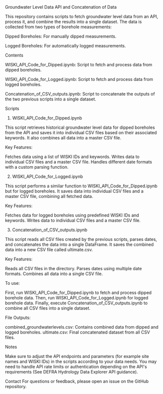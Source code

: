 Groundwater Level Data API and Concatenation of Data

This repository contains scripts to fetch groundwater level data from an API, process it, and combine the results into a single dataset. The data is collected from two types of borehole measurements:

Dipped Boreholes: For manually dipped measurements.

Logged Boreholes: For automatically logged measurements.

Contents

WISKI_API_Code_for_Dipped.ipynb: Script to fetch and process data from dipped boreholes.

WISKI_API_Code_for_Logged.ipynb: Script to fetch and process data from logged boreholes.

Concatenation_of_CSV_outputs.ipynb: Script to concatenate the outputs of the two previous scripts into a single dataset.

Scripts

1. WISKI_API_Code_for_Dipped.ipynb

This script retrieves historical groundwater level data for dipped boreholes from the API and saves it into individual CSV files based on their associated keywords. It also combines all data into a master CSV file.

Key Features:

Fetches data using a list of WISKI IDs and keywords.
Writes data to individual CSV files and a master CSV file.
Handles different date formats with a custom parsing function.

2. WISKI_API_Code_for_Logged.ipynb

This script performs a similar function to WISKI_API_Code_for_Dipped.ipynb but for logged boreholes. It saves data into individual CSV files and a master CSV file, combining all fetched data.

Key Features:

Fetches data for logged boreholes using predefined WISKI IDs and keywords.
Writes data to individual CSV files and a master CSV file.

3. Concatenation_of_CSV_outputs.ipynb

This script reads all CSV files created by the previous scripts, parses dates, and concatenates the data into a single DataFrame. It saves the combined data into a new CSV file called ultimate.csv.

Key Features:

Reads all CSV files in the directory.
Parses dates using multiple date formats.
Combines all data into a single CSV file.

To use:

First, run WISKI_API_Code_for_Dipped.ipynb to fetch and process dipped borehole data.
Then, run WISKI_API_Code_for_Logged.ipynb for logged borehole data.
Finally, execute Concatenation_of_CSV_outputs.ipynb to combine all CSV files into a single dataset.

File Outputs:

combined_groundwaterlevels.csv: Contains combined data from dipped and logged boreholes.
ultimate.csv: Final concatenated dataset from all CSV files.

Notes

Make sure to adjust the API endpoints and parameters (for example site names and WISKI IDs) in the scripts according to your data needs.
You may need to handle API rate limits or authentication depending on the API's requirements (See DEFRA Hydrology Data Explorer API guidance).


Contact
For questions or feedback, please open an issue on the GitHub repository.

